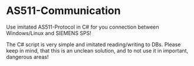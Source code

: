 # AS511-Communication
Use imitated AS511-Protocol in C# for you connection between Windows/Linux and SIEMENS SPS!

The C# script is very simple and imitated reading/writing to DBs. 
Please keep in mind, that this is an unclean solution, and to not use it in important, dangerous areas!
